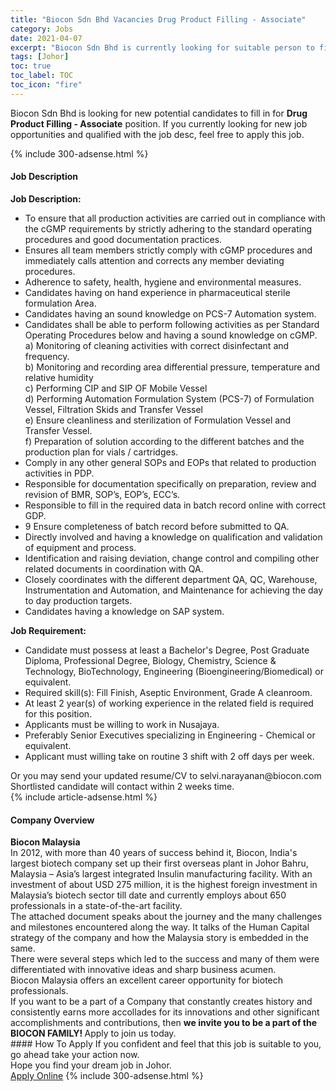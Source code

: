 ```yaml
---
title: "Biocon Sdn Bhd Vacancies Drug Product Filling - Associate" 
category: Jobs 
date: 2021-04-07 
excerpt: "Biocon Sdn Bhd is currently looking for suitable person to fill in the Drug Product Filling - Associate which based in Johor" 
tags: [Johor] 
toc: true 
toc_label: TOC 
toc_icon: "fire" 
--- 
```


<p>Biocon Sdn Bhd is looking for new potential candidates to fill in for <b>Drug Product Filling - Associate</b> position. If you currently looking for new job opportunities and qualified with the job desc, feel free to apply this job.
</p>{% include 300-adsense.html %} 
<div><div><h4>Job Description</h4></div><div><div><span><div><div><strong>Job Description:</strong></div><ul><li>To ensure that all production activities are carried out in compliance with the cGMP requirements by strictly adhering to the standard operating procedures and good documentation practices.</li><li>Ensures all team members strictly comply with cGMP procedures and immediately calls attention and corrects any member deviating procedures.</li><li>Adherence to safety, health, hygiene and environmental measures.</li><li>Candidates having on hand experience in pharmaceutical sterile formulation Area.</li><li>Candidates having an sound knowledge on PCS-7 Automation system.</li><li>Candidates shall be able to perform following activities as per Standard Operating Procedures below and having a sound knowledge on cGMP.<br>a) Monitoring of cleaning activities with correct disinfectant and frequency.<br>b) Monitoring and recording area differential pressure, temperature and relative humidity<br>c) Performing CIP and SIP OF Mobile Vessel<br>d) Performing Automation Formulation System (PCS-7) of Formulation Vessel, Filtration Skids and Transfer Vessel<br>e) Ensure cleanliness and sterilization of Formulation Vessel and Transfer Vessel.<br>f) Preparation of solution according to the different batches and the production plan for vials / cartridges.</li><li>Comply in any other general SOPs and EOPs that related to production activities in PDP.</li><li>Responsible for documentation specifically on preparation, review and revision of BMR, SOP&#8217;s, EOP&#8217;s, ECC&#8217;s.</li><li>Responsible to fill in the required data in batch record online with correct GDP.</li><li>9 Ensure completeness of batch record before submitted to QA.</li><li>Directly involved and having a knowledge on qualification and validation of equipment and process.</li><li>Identification and raising deviation, change control and compiling other related documents in coordination with QA.</li><li>Closely coordinates with the different department QA, QC, Warehouse, Instrumentation and Automation, and Maintenance for achieving the day to day production targets.</li><li>Candidates having a knowledge on SAP system.</li></ul><div><div><strong>Job Requirement:</strong></div><ul><li>Candidate must possess at least a Bachelor's Degree, Post Graduate Diploma, Professional Degree, Biology, Chemistry, Science &amp; Technology, BioTechnology, Engineering (Bioengineering/Biomedical) or equivalent.</li><li>Required skill(s): Fill Finish, Aseptic Environment, Grade A cleanroom.</li><li>At least 2 year(s) of working experience in the related field is required for this position.</li><li>Applicants must be willing to work in Nusajaya.</li><li>Preferably Senior Executives specializing in Engineering - Chemical or equivalent.</li><li>Applicant must willing take on routine 3 shift with&#160;2 off days per week.</li></ul><div>Or you may send your updated resume/CV to selvi.narayanan@biocon.com</div><div>Shortlisted candidate will contact within 2 weeks time.</div></div></div></span></div></div></div> 
{% include article-adsense.html %} 
<div><div><h4>Company Overview</h4></div><div><div><span><div><div>
<strong>Biocon Malaysia</strong></div>
<div>
	In 2012, with more than 40 years of success behind it, Biocon, India's largest biotech company set up their first overseas plant in Johor Bahru, Malaysia &#8211; Asia&#8217;s largest integrated Insulin manufacturing facility. With an investment of about USD 275 million, it is the highest foreign investment in Malaysia&#8217;s biotech sector till date and currently employs about 650 professionals in a state-of-the-art facility.<br>
	The attached document speaks about the journey and the many challenges and milestones encountered along the way. It talks of the Human Capital strategy of the company and how the Malaysia story is embedded in the same.<br>
	There were several steps which led to the success and many of them were differentiated with innovative ideas and sharp business acumen.</div>
<div>
	Biocon Malaysia offers an excellent career opportunity for biotech professionals.</div>
<div>
	If you want to be a part of a Company that constantly creates history and consistently earns more accollades for its innovations and other significant accomplishments and contributions, then <strong>we invite you to be a part of the BIOCON FAMILY! </strong>Apply to join us today.</div></div></span></div></div></div> 
#### How To Apply 
If you confident and feel that this job is suitable to you, go ahead take your action now. <br/> 
Hope you find your dream job in Johor. <br/> 
<a href="https://www.jobstreet.com.my/en/job/drug-product-filling-associate-4528271?jobId=jobstreet-my-job-4528271&" class="btn btn--info" target="_blank" rel="nofollow noopenner">Apply Online</a> 
{% include 300-adsense.html %} 